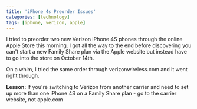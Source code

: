 ```yaml
---
title: 'iPhone 4s Preorder Issues'
categories: [technology]
tags: [iphone, verizon, apple]
---
```

I tried to preorder two new Verizon iPhone 4S phones through the online Apple Store this morning. I got all the way to the end before discovering you can't start a new Family Share plan via the Apple website but instead have to go into the store on October 14th.

On a whim, I tried the same order through verizonwireless.com and it went right through.

**Lesson:** If you're switching to Verizon from another carrier and need to set up more than one iPhone 4S on a Family Share plan - go to the carrier website, not apple.com